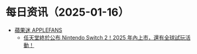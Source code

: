 ﻿# 每日资讯（2025-01-16）

- [蘋果迷 APPLEFANS](https://applefans.today/feed/)
  - [任天堂終於公布 Nintendo Switch 2！2025 年內上市，還有全球試玩活動！](https://applefans.today/2025-01-switch-2-announced-2025-release-date-price/)

